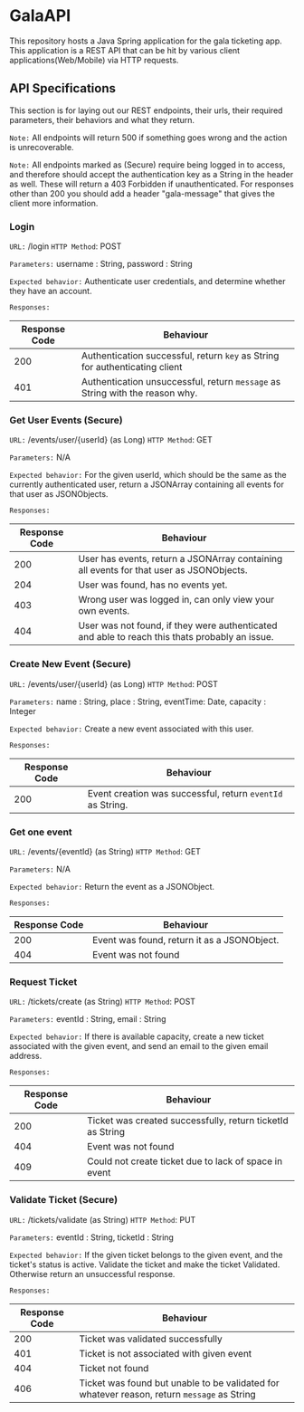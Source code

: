 # GalaAPI

This repository hosts a Java Spring application for the gala ticketing app. 
This application is a REST API that can be hit by various client applications(Web/Mobile) via HTTP requests.

## API Specifications
This section is for laying out our REST endpoints, their urls, their required parameters, their behaviors and what they return.

`Note:` All endpoints will return 500 if something goes wrong and the action is unrecoverable.

`Note:` All endpoints marked as (Secure) require being logged in to access, and therefore should accept the authentication
key as a String in the header as well. These will return a 403 Forbidden if unauthenticated. For responses other than 200 you should add a header "gala-message" that gives the client more information.

### Login
`URL:` /login `HTTP Method`: POST

`Parameters:` username : String, password : String

`Expected behavior:` Authenticate user credentials, and determine whether they have an account.

`Responses:` 

| Response Code | Behaviour |
| --- | --- |
| 200 | Authentication successful, return `key` as String for authenticating client |
| 401 | Authentication unsuccessful, return `message` as String with the reason why. |

### Get User Events (Secure)
`URL:` /events/user/{userId} (as Long) `HTTP Method`: GET

`Parameters:` N/A

`Expected behavior:` For the given userId, which should be the same as the currently authenticated user, return a JSONArray containing all events for that user as JSONObjects.

`Responses:` 

| Response Code | Behaviour |
| --- | --- |
| 200 | User has events, return a JSONArray containing all events for that user as JSONObjects. |
| 204 | User was found, has no events yet.|
| 403 | Wrong user was logged in, can only view your own events. |
| 404 | User was not found, if they were authenticated and able to reach this thats probably an issue.|

### Create New Event (Secure)
`URL:` /events/user/{userId} (as Long) `HTTP Method`: POST

`Parameters:` name : String, place : String, eventTime: Date, capacity : Integer

`Expected behavior:` Create a new event associated with this user.

`Responses:` 

| Response Code | Behaviour |
| --- | --- |
| 200 | Event creation was successful, return `eventId` as String. |

### Get one event
`URL:` /events/{eventId} (as String) `HTTP Method`: GET

`Parameters:` N/A

`Expected behavior:` Return the event as a JSONObject.

`Responses:` 

| Response Code | Behaviour |
| --- | --- |
| 200 | Event was found, return it as a JSONObject. |
| 404 | Event was not found |

### Request Ticket
`URL:` /tickets/create (as String) `HTTP Method`: POST

`Parameters:` eventId : String, email : String

`Expected behavior:` If there is available capacity, create a new ticket associated with the given event, and send an email to
the given email address.

`Responses:` 

| Response Code | Behaviour |
| --- | --- |
| 200 | Ticket was created successfully, return ticketId as String |
| 404 | Event was not found |
| 409 | Could not create ticket due to lack of space in event |

### Validate Ticket (Secure)
`URL:` /tickets/validate (as String) `HTTP Method`: PUT

`Parameters:` eventId : String, ticketId : String

`Expected behavior:` If the given ticket belongs to the given event, and the ticket's status is active. Validate the ticket and make the ticket Validated. Otherwise return an unsuccessful response.

`Responses:` 

| Response Code | Behaviour |
| --- | --- |
| 200 | Ticket was validated successfully |
| 401 | Ticket is not associated with given event |
| 404 | Ticket not found |
| 406 | Ticket was found but unable to be validated for whatever reason, return `message` as String |
